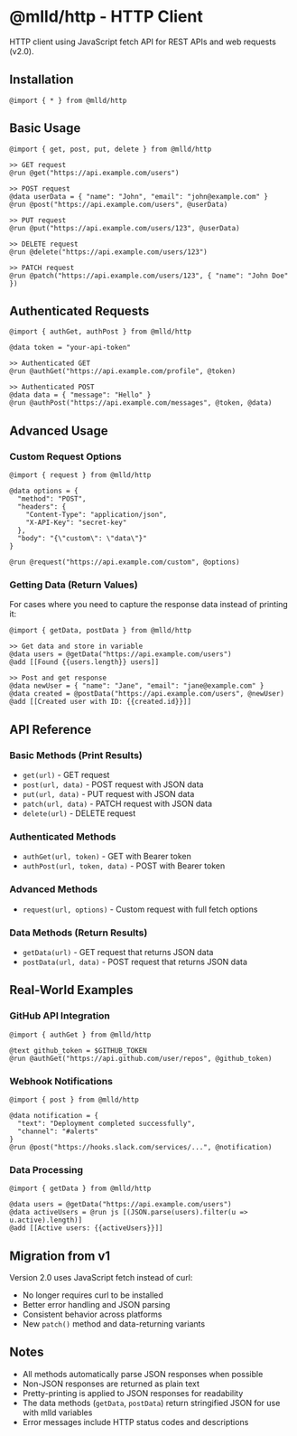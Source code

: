 # @mlld/http - HTTP Client

HTTP client using JavaScript fetch API for REST APIs and web requests (v2.0).

## Installation

```mlld
@import { * } from @mlld/http
```

## Basic Usage

```mlld
@import { get, post, put, delete } from @mlld/http

>> GET request
@run @get("https://api.example.com/users")

>> POST request
@data userData = { "name": "John", "email": "john@example.com" }
@run @post("https://api.example.com/users", @userData)

>> PUT request
@run @put("https://api.example.com/users/123", @userData)

>> DELETE request
@run @delete("https://api.example.com/users/123")

>> PATCH request
@run @patch("https://api.example.com/users/123", { "name": "John Doe" })
```

## Authenticated Requests

```mlld
@import { authGet, authPost } from @mlld/http

@data token = "your-api-token"

>> Authenticated GET
@run @authGet("https://api.example.com/profile", @token)

>> Authenticated POST
@data data = { "message": "Hello" }
@run @authPost("https://api.example.com/messages", @token, @data)
```

## Advanced Usage

### Custom Request Options

```mlld
@import { request } from @mlld/http

@data options = {
  "method": "POST",
  "headers": {
    "Content-Type": "application/json",
    "X-API-Key": "secret-key"
  },
  "body": "{\"custom\": \"data\"}"
}

@run @request("https://api.example.com/custom", @options)
```

### Getting Data (Return Values)

For cases where you need to capture the response data instead of printing it:

```mlld
@import { getData, postData } from @mlld/http

>> Get data and store in variable
@data users = @getData("https://api.example.com/users")
@add [[Found {{users.length}} users]]

>> Post and get response
@data newUser = { "name": "Jane", "email": "jane@example.com" }
@data created = @postData("https://api.example.com/users", @newUser)
@add [[Created user with ID: {{created.id}}]]
```

## API Reference

### Basic Methods (Print Results)
- `get(url)` - GET request
- `post(url, data)` - POST request with JSON data
- `put(url, data)` - PUT request with JSON data
- `patch(url, data)` - PATCH request with JSON data
- `delete(url)` - DELETE request

### Authenticated Methods
- `authGet(url, token)` - GET with Bearer token
- `authPost(url, token, data)` - POST with Bearer token

### Advanced Methods
- `request(url, options)` - Custom request with full fetch options

### Data Methods (Return Results)
- `getData(url)` - GET request that returns JSON data
- `postData(url, data)` - POST request that returns JSON data

## Real-World Examples

### GitHub API Integration
```mlld
@import { authGet } from @mlld/http

@text github_token = $GITHUB_TOKEN
@run @authGet("https://api.github.com/user/repos", @github_token)
```

### Webhook Notifications
```mlld
@import { post } from @mlld/http

@data notification = {
  "text": "Deployment completed successfully",
  "channel": "#alerts"
}
@run @post("https://hooks.slack.com/services/...", @notification)
```

### Data Processing
```mlld
@import { getData } from @mlld/http

@data users = @getData("https://api.example.com/users")
@data activeUsers = @run js [(JSON.parse(users).filter(u => u.active).length)]
@add [[Active users: {{activeUsers}}]]
```

## Migration from v1

Version 2.0 uses JavaScript fetch instead of curl:
- No longer requires curl to be installed
- Better error handling and JSON parsing
- Consistent behavior across platforms
- New `patch()` method and data-returning variants

## Notes

- All methods automatically parse JSON responses when possible
- Non-JSON responses are returned as plain text
- Pretty-printing is applied to JSON responses for readability
- The data methods (`getData`, `postData`) return stringified JSON for use with mlld variables
- Error messages include HTTP status codes and descriptions